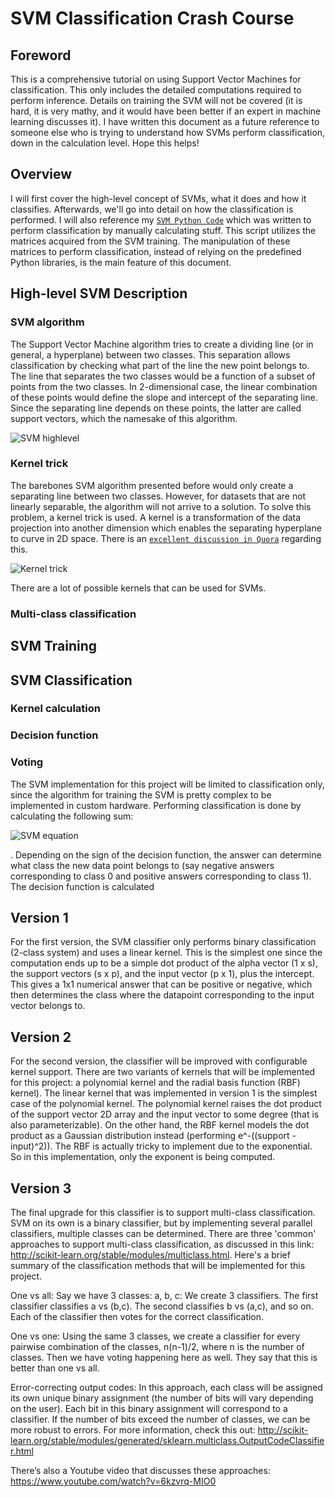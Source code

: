 # SVM Classification Crash Course

## Foreword
This is a comprehensive tutorial on using Support Vector Machines for classification. This only includes the detailed computations required to perform inference. Details on training the SVM will not be covered (it is hard, it is very mathy, and it would have been better if an expert in machine learning discusses it). I have written this document as a future reference to someone else who is trying to understand how SVMs perform classification, down in the calculation level. Hope this helps!

## Overview
I will first cover the high-level concept of SVMs, what it does and how it classifies. Afterwards, we'll go into detail on how the classification is performed. I will also reference my [`SVM Python Code`](../scripts/svm_reference.py) which was written to perform classification by manually calculating stuff. This script utilizes the matrices acquired from the SVM training. The manipulation of these matrices to perform classification, instead of relying on the predefined Python libraries, is the main feature of this document. 

## High-level SVM Description

### SVM algorithm
The Support Vector Machine algorithm tries to create a dividing line (or in general, a hyperplane) between two classes. This separation allows classification by checking what part of the line the new point belongs to. The line that separates the two classes would be a function of a subset of points from the two classes. In 2-dimensional case, the linear combination of these points would define the slope and intercept of the separating line. Since the separating line depends on these points, the latter are called support vectors, which the namesake of this algorithm. 

![SVM highlevel](https://cdn-images-1.medium.com/max/1600/1*TudH6YvvH7-h5ZyF2dJV2w.jpeg)

### Kernel trick
The barebones SVM algorithm presented before would only create a separating line between two classes. However, for datasets that are not linearly separable, the algorithm will not arrive to a solution. To solve this problem, a kernel trick is used. A kernel is a transformation of the data projection into another dimension which enables the separating hyperplane to curve in 2D space. There is an [`excellent discussion in Quora`](https://www.quora.com/What-is-the-kernel-trick) regarding this.

![Kernel trick](https://blog-c7ff.kxcdn.com/blog/wp-content/uploads/2017/02/kernel.png)

There are a lot of possible kernels that can be used for SVMs. 

### Multi-class classification

## SVM Training

## SVM Classification

### Kernel calculation

### Decision function

### Voting


The SVM implementation for this project will be limited to classification only, since the algorithm for training the SVM is pretty complex to be implemented in custom hardware. Performing classification is done by calculating the following sum:

![SVM equation](http://chrisjmccormick.files.wordpress.com/2013/04/scoringfunction.png)




. Depending on the sign of the decision function, the answer can determine what class the new data point belongs to (say negative answers corresponding to class 0 and positive answers corresponding to class 1). The decision function is calculated 


## Version 1

For the first version, the SVM classifier only performs binary classification (2-class system) and uses a linear kernel. This is the simplest one since the computation ends up to be a simple dot product of the alpha vector (1 x s), the support vectors (s x p), and the input vector (p x 1), plus the intercept. This gives a 1x1 numerical answer that can be positive or negative, which then determines the class where the datapoint corresponding to the input vector belongs to.

## Version 2

For the second version, the classifier will be improved with configurable kernel support. There are two variants of kernels that will be implemented for this project: a polynomial kernel and the radial basis function (RBF) kernel). The linear kernel that was implemented in version 1 is the simplest case of the polynomial kernel. The polynomial kernel raises the dot product of the support vector 2D array and the input vector to some degree (that is also parameterizable). On the other hand, the RBF kernel models the dot product as a Gaussian distribution instead (performing e^-((support - input)^2)). The RBF is actually tricky to implement due to the exponential. So in this implementation, only the exponent is being computed.

## Version 3

The final upgrade for this classifier is to support multi-class classification. SVM on its own is a binary classifier, but by implementing several parallel classifiers, multiple classes can be determined. There are three 'common' approaches to support multi-class classification, as discussed in this link: http://scikit-learn.org/stable/modules/multiclass.html. Here's a brief summary of the classification methods that will be implemented for this project.

One vs all: Say we have 3 classes: a, b, c: We create 3 classifiers. The first classifier classifies a vs (b,c). The second classifies b vs (a,c), and so on. Each of the classifier then votes for the correct classification.

One vs one: Using the same 3 classes, we create a classifier for every pairwise combination of the classes, n(n-1)/2, where n is the number of classes. Then we have voting happening here as well. They say that this is better than one vs all.

Error-correcting output codes: In this approach, each class will be assigned its own unique binary assignment (the number of bits will vary depending on the user). Each bit in this binary assignment will correspond to a classifier. If the number of bits exceed the number of classes, we can be more robust to errors. For more information, check this out: http://scikit-learn.org/stable/modules/generated/sklearn.multiclass.OutputCodeClassifier.html

There’s also a Youtube video that discusses these approaches:
https://www.youtube.com/watch?v=6kzvrq-MIO0
